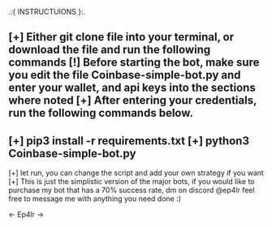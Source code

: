 .:{ INSTRUCTUIONS }:.

[+] Either git clone file into your terminal, or download the file and run the following commands 
[!] Before starting the bot, make sure you edit the file Coinbase-simple-bot.py and enter your wallet, and api keys into the sections where noted 
[+] After entering your credentials, run the following commands below.
--------------------------------------
[+] pip3 install -r requirements.txt
[+] python3 Coinbase-simple-bot.py
--------------------------------------
[+] let run, you can change the script and add your own strategy if you want
[+] This is just the simplistic version of the major bots, if you would like to purchase my bot that has a 70% success rate, dm on discord @ep4lr
feel free to message me with anything you need done :)

<- Ep4lr ->
